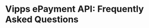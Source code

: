 <!-- START_METADATA
---
title: FAQs
draft: true
sidebar_position: 50
---
END_METADATA -->

# Vipps ePayment API: Frequently Asked Questions
